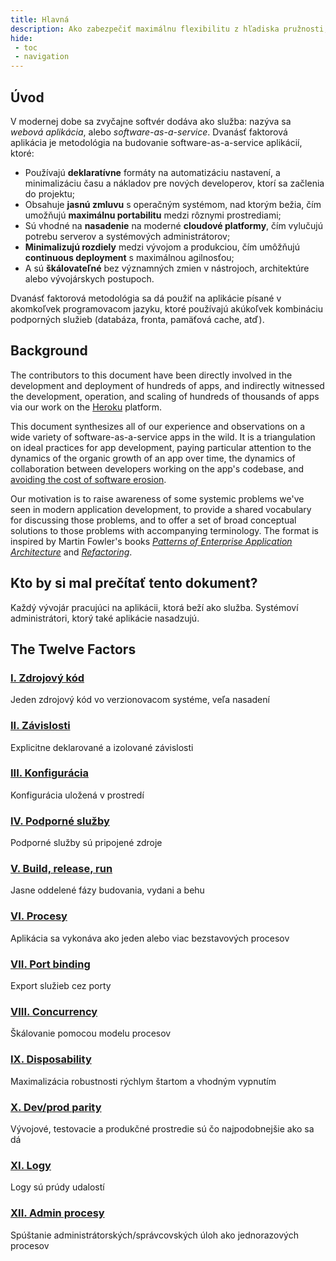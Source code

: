 ```yaml
---
title: Hlavná
description: Ako zabezpečiť maximálnu flexibilitu z hľadiska pružnosti, mobility a škálovateľnosti pri vytváraní aplikácií SaaS.
hide:
 - toc
 - navigation
---
```


## Úvod

V modernej dobe sa zvyčajne softvér dodáva ako služba: nazýva sa *webová aplikácia*, alebo *software-as-a-service*. Dvanásť faktorová aplikácia je metodológia na budovanie software-as-a-service aplikácií, ktoré:

* Používajú **deklaratívne** formáty na automatizáciu nastavení, a minimalizáciu času a nákladov pre nových developerov, ktorí sa začlenia do projektu;
* Obsahuje **jasnú zmluvu** s operačným systémom, nad ktorým bežia, čím umožňujú  **maximálnu portabilitu** medzi rôznymi prostrediami;
* Sú vhodné na **nasadenie** na moderné **cloudové platformy**, čím vylučujú potrebu serverov a systémových administrátorov;
* **Minimalizujú rozdiely** medzi vývojom a produkciou, čím umôžňujú **continuous deployment** s maximálnou agilnosťou;
* A sú **škálovateľné** bez významných zmien v nástrojoch, architektúre alebo vývojárskych postupoch.

Dvanásť faktorová metodológia sa dá použiť na aplikácie písané v akomkoľvek programovacom jazyku, ktoré používajú akúkoľvek kombináciu podporných služieb (databáza, fronta, pamäťová cache, atď).

## Background

The contributors to this document have been directly involved in the development and deployment of hundreds of apps, and indirectly witnessed the development, operation, and scaling of hundreds of thousands of apps via our work on the <a href="http://www.heroku.com/" target="_blank">Heroku</a> platform.

This document synthesizes all of our experience and observations on a wide variety of software-as-a-service apps in the wild.  It is a triangulation on ideal practices for app development, paying particular attention to the dynamics of the organic growth of an app over time, the dynamics of collaboration between developers working on the app's codebase, and <a href="http://blog.heroku.com/archives/2011/6/28/the_new_heroku_4_erosion_resistance_explicit_contracts/" target="_blank">avoiding the cost of software erosion</a>.

Our motivation is to raise awareness of some systemic problems we've seen in modern application development, to provide a shared vocabulary for discussing those problems, and to offer a set of broad conceptual solutions to those problems with accompanying terminology.  The format is inspired by Martin Fowler's books *<a href="https://books.google.com/books/about/Patterns_of_enterprise_application_archi.html?id=FyWZt5DdvFkC" target="_blank">Patterns of Enterprise Application Architecture</a>* and *<a href="https://books.google.com/books/about/Refactoring.html?id=1MsETFPD3I0C" target="_blank">Refactoring</a>*.

## Kto by si mal prečítať tento dokument?

Každý vývojár pracujúci na aplikácii, ktorá beží ako služba. Systémoví administrátori, ktorý také aplikácie nasadzujú.

## The Twelve Factors

### [I. Zdrojový kód](./codebase.md)

Jeden zdrojový kód vo verzionovacom systéme, veľa nasadení

### [II. Závislosti](./dependencies.md)

Explicitne deklarované a izolované závislosti

### [III. Konfigurácia](./config.md)

Konfigurácia uložená v prostredí

### [IV. Podporné služby](./backing-services.md)

Podporné služby sú pripojené zdroje

### [V. Build, release, run](./build-release-run.md)

Jasne oddelené fázy budovania, vydani a behu

### [VI. Procesy](./processes.md)

Aplikácia sa vykonáva ako jeden alebo viac bezstavových procesov

### [VII. Port binding](./port-binding.md)

Export služieb cez porty

### [VIII. Concurrency](./concurrency.md)

Škálovanie pomocou modelu procesov

### [IX. Disposability](./disposability.md)

Maximalizácia robustnosti rýchlym štartom a vhodným vypnutím

### [X. Dev/prod parity](./dev-prod-parity.md)

Vývojové, testovacie a produkčné prostredie sú čo najpodobnejšie ako sa dá

### [XI. Logy](./logs.md)

Logy sú prúdy udalostí

### [XII. Admin procesy](./admin-processes.md)

Spúštanie administrátorských/správcovských úloh ako jednorazových procesov
